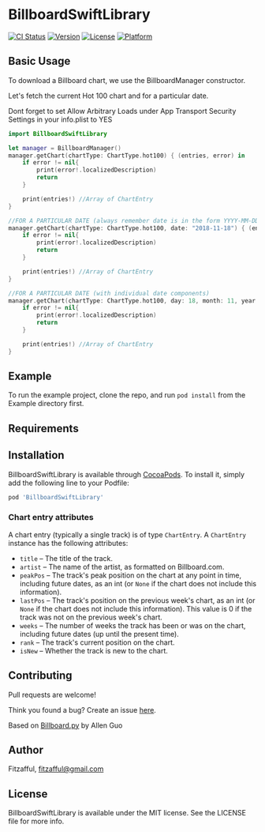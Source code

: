 # BillboardSwiftLibrary

[![CI Status](https://img.shields.io/travis/Fitzafful/BillboardSwiftLibrary.svg?style=flat)](https://travis-ci.org/Fitzafful/BillboardSwiftLibrary)
[![Version](https://img.shields.io/cocoapods/v/BillboardSwiftLibrary.svg?style=flat)](https://cocoapods.org/pods/BillboardSwiftLibrary)
[![License](https://img.shields.io/cocoapods/l/BillboardSwiftLibrary.svg?style=flat)](https://cocoapods.org/pods/BillboardSwiftLibrary)
[![Platform](https://img.shields.io/cocoapods/p/BillboardSwiftLibrary.svg?style=flat)](https://cocoapods.org/pods/BillboardSwiftLibrary)

## Basic Usage
To download a Billboard chart, we use the BillboardManager constructor.

Let's fetch the current Hot 100 chart and for a particular date.

Dont forget to set Allow Arbitrary Loads under App Transport Security Settings in your info.plist to YES

```swift
import BillboardSwiftLibrary

let manager = BillboardManager()
manager.getChart(chartType: ChartType.hot100) { (entries, error) in
	if error != nil{
		print(error!.localizedDescription)
		return
	}

	print(entries!) //Array of ChartEntry
}

//FOR A PARTICULAR DATE (always remember date is in the form YYYY-MM-DD)
manager.getChart(chartType: ChartType.hot100, date: "2018-11-18") { (entries, error) in
	if error != nil{
		print(error!.localizedDescription)
		return
	}

	print(entries!) //Array of ChartEntry
}

//FOR A PARTICULAR DATE (with individual date components)
manager.getChart(chartType: ChartType.hot100, day: 18, month: 11, year: 2018) { (entries, error) in
	if error != nil{
		print(error!.localizedDescription)
		return
	}

	print(entries!) //Array of ChartEntry
}

```

## Example

To run the example project, clone the repo, and run `pod install` from the Example directory first.

## Requirements

## Installation

BillboardSwiftLibrary is available through [CocoaPods](https://cocoapods.org). To install
it, simply add the following line to your Podfile:

```ruby
pod 'BillboardSwiftLibrary'
```

### Chart entry attributes

A chart entry (typically a single track) is of type `ChartEntry`. A `ChartEntry` instance has the following attributes:

* `title` &ndash; The title of the track.
* `artist` &ndash; The name of the artist, as formatted on Billboard.com.
* `peakPos` &ndash; The track's peak position on the chart at any point in time, including future dates, as an int (or `None` if the chart does not include this information).
* `lastPos` &ndash; The track's position on the previous week's chart, as an int (or `None` if the chart does not include this information). This value is 0 if the track was not on the previous week's chart.
* `weeks` &ndash; The number of weeks the track has been or was on the chart, including future dates (up until the present time).
* `rank` &ndash; The track's current position on the chart.
* `isNew` &ndash; Whether the track is new to the chart.

## Contributing

Pull requests are welcome! 

Think you found a bug? Create an issue [here](https://github.com/fitzafful/BillboardSwiftLibrary/issues).

Based on [Billboard.py](https://github.com/guoguo12/billboard-charts) by Allen Guo

## Author

Fitzafful, fitzafful@gmail.com

## License

BillboardSwiftLibrary is available under the MIT license. See the LICENSE file for more info.
